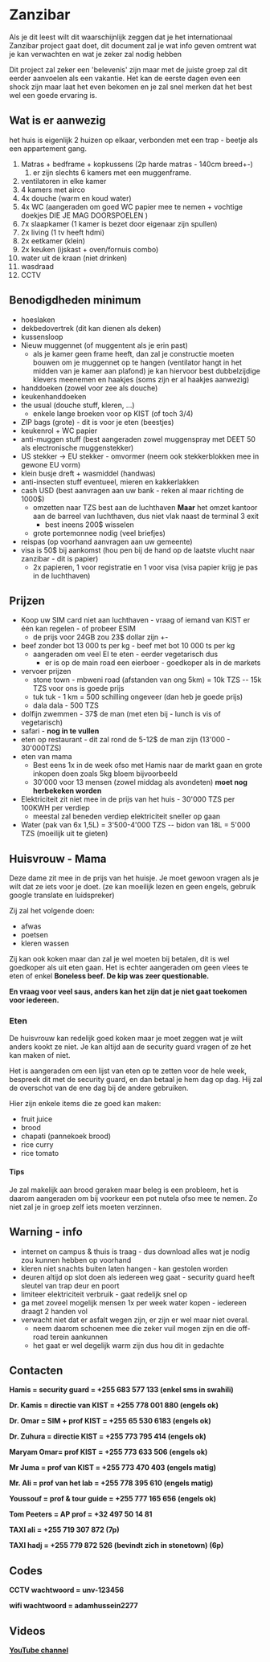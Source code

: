 # Zanzibar

Als je dit leest wilt dit waarschijnlijk zeggen dat je het internationaal Zanzibar project gaat doet, dit document zal je wat info geven omtrent wat je kan verwachten en wat je zeker zal nodig hebben

Dit project zal zeker een 'belevenis' zijn maar met de juiste groep zal dit eerder aanvoelen als een vakantie.
Het kan de eerste dagen even een shock zijn maar laat het even bekomen en je zal snel merken dat het best wel een goede ervaring is.

## Wat is er aanwezig

het huis is eigenlijk 2 huizen  op elkaar, verbonden met een trap - beetje als een appartement gang.

1. Matras + bedframe + kopkussens (2p harde matras - 140cm breed+-)
   1. er zijn slechts 6 kamers met een muggenframe.
2. ventilatoren in elke kamer
3. 4 kamers met airco
4. 4x douche (warm en koud water)
5. 4x WC (aangeraden om goed WC papier mee te nemen + vochtige doekjes DIE JE MAG DOORSPOELEN )
6. 7x slaapkamer (1 kamer is bezet door eigenaar zijn spullen)
7. 2x living (1 tv heeft hdmi)
8. 2x eetkamer (klein)
9. 2x keuken (ijskast + oven/fornuis combo)
10. water uit de kraan (niet drinken)
11. wasdraad
12. CCTV

## Benodigdheden minimum

* hoeslaken
* dekbedovertrek (dit kan dienen als deken)
* kussensloop
* Nieuw muggennet (of muggentent als je erin past)
  * als je kamer geen frame heeft, dan zal je constructie moeten bouwen om je muggennet op te hangen (ventilator hangt in het midden van je kamer aan plafond)
    je kan hiervoor best dubbelzijdige klevers meenemen en haakjes (soms zijn er al haakjes aanwezig)
* handdoeken (zowel voor zee als douche)
* keukenhanddoeken
* the usual (douche stuff, kleren, ...)
  * enkele lange broeken voor op KIST (of toch 3/4)
* ZIP bags (grote) - dit is voor je eten (beestjes)
* keukenrol + WC papier
* anti-muggen stuff (best aangeraden zowel muggenspray met DEET 50 als electronische muggenstekker)
* US stekker -> EU stekker - omvormer (neem ook stekkerblokken mee in gewone EU vorm)
* klein busje dreft + wasmiddel (handwas)
* anti-insecten stuff eventueel, mieren en kakkerlakken
* cash USD (best aanvragen aan uw bank - reken al maar richting de 1000$)
  * omzetten naar TZS best aan de luchthaven **Maar** het omzet kantoor aan de barreel van luchthaven, dus niet vlak naast de terminal 3 exit
    * best ineens 200$ wisselen
  * grote portemonnee nodig (veel briefjes)
* reispas (op voorhand aanvragen aan uw gemeente)
* visa is 50$ bij aankomst (hou pen bij de hand op de laatste vlucht naar zanzibar - dit is papier)
  * 2x papieren, 1 voor registratie en 1 voor visa (visa papier krijg je pas in de luchthaven)

## Prijzen

* Koop uw SIM card niet aan luchthaven - vraag of iemand van KIST er één kan regelen - of probeer ESIM
  * de prijs voor 24GB zou 23$ dollar zijn +-
* beef zonder bot 13 000 ts per kg - beef met bot 10 000 ts per kg
  * aangeraden om veel EI te eten - eerder vegetarisch dus
    * er is op de main road een eierboer - goedkoper als in de markets
* vervoer prijzen
  * stone town 	- mbweni road (afstanden van ong 5km) = 10k TZS -- 15k TZS voor ons is goede prijs
  * tuk tuk 		- 1 km = 500 schilling ongeveer (dan heb je goede prijs)
  * dala dala 	- 500 TZS
* dolfijn zwemmen - 37$ de man (met eten bij - lunch is vis of vegetarisch)
* safari - **nog in te vullen**
* eten op restaurant - dit zal rond de 5-12$ de man zijn (13'000 - 30'000TZS)
* eten van mama
  * Best eens 1x in de week ofso met Hamis naar de markt gaan en grote inkopen doen zoals 5kg bloem bijvoorbeeld
  * 30'000 voor 13 mensen (zowel middag als avondeten) **moet nog herbekeken worden**
* Elektriciteit zit niet mee in de prijs van het huis - 30'000 TZS per 100KWH per verdiep
  * meestal zal beneden verdiep elektriciteit sneller op gaan
* Water (pak van 6x 1,5L) = 3'500-4'000 TZS -- bidon van 18L = 5'000 TZS (moeilijk uit te gieten)

## Huisvrouw - Mama

Deze dame zit mee in de prijs van het huisje. Je moet gewoon vragen als je wilt dat ze iets voor je doet. (ze kan moeilijk lezen en geen engels, gebruik google translate en luidspreker)

Zij zal het volgende doen:

* afwas
* poetsen
* kleren wassen

Zij kan ook koken maar dan zal je wel moeten bij betalen, dit is wel goedkoper als uit eten gaan.
Het is echter aangeraden om geen vlees te eten of enkel **Boneless beef. De kip was zeer questionable.**

**En vraag voor veel saus, anders kan het zijn dat je niet gaat toekomen voor iedereen.**

### Eten

De huisvrouw kan redelijk goed koken maar je moet zeggen wat je wilt anders kookt ze niet. Je kan altijd aan de security guard vragen of ze het kan maken of niet. 

Het is aangeraden om een lijst van eten op te zetten voor de hele week, bespreek dit met de security guard, en dan betaal je hem dag op dag. Hij zal de overschot van de ene dag bij de andere gebruiken.

Hier zijn enkele items die ze goed kan maken:

* fruit juice
* brood
* chapati (pannekoek brood)
* rice curry
* rice tomato

#### Tips

Je zal makelijk aan brood geraken maar beleg is een probleem, het is daarom aangeraden om bij voorkeur een pot nutela ofso mee te nemen. Zo niet zal je in groep zelf iets moeten verzinnen.

## Warning - info

* internet on campus & thuis is traag - dus download alles wat je nodig zou kunnen hebben op voorhand
* kleren niet snachts buiten laten hangen - kan gestolen worden
* deuren altijd op slot doen als iedereen weg gaat - security guard heeft sleutel van trap deur en poort
* limiteer elektriciteit verbruik - gaat redelijk snel op
* ga met zoveel mogelijk mensen 1x per week water kopen - iedereen draagt 2 handen vol
* verwacht niet dat er asfalt wegen zijn, er zijn er wel maar niet overal.
  * neem daarom schoenen mee die zeker vuil mogen zijn en die off-road terein aankunnen
  * het gaat er wel degelijk warm zijn dus hou dit in gedachte

## **Contacten**

**Hamis 		= security guard		= +255 683 577 133 (enkel sms in swahili)**

**Dr. Kamis 	= directie van KIST		= +255 778 001 880 (engels ok)**

**Dr. Omar 		= SIM + prof KIST		= +255 65 530 6183 (engels ok)**

**Dr. Zuhura	= directie KIST		= +255 773 795 414 (engels ok)**

**Maryam Omar= prof KIST			= +255 773 633 506 (engels ok)**

**Mr Juma		= prof van KIST 		= +255 773 470 403 (engels matig)**

**Mr. Ali		= prof van het lab		= +255 778 395 610 (engels matig)**

**Youssouf		= prof & tour guide	= +255 777 165 656 (engels ok)**

**Tom Peeters	= AP prof			= +32 497 50 14 81**

**TAXI ali = +255 719 307 872 (7p)**

**TAXI hadj = +255 779 872 526 (bevindt zich in stonetown) (6p)**

## **Codes**

**CCTV wachtwoord 	= unv-123456**

**wifi wachtwoord 	= adamhussein2277**

## **Videos**

**[YouTube channel](https://www.youtube.com/@APAQE2024)**
